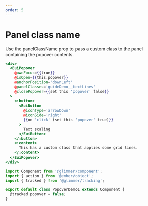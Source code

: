 ```yaml
---
order: 5
---
```


# Panel class name

<EuiText>
    Use the <EuiCode>panelClassName</EuiCode> prop to pass a custom class to the panel containing the popover contents.
  </EuiText>

```hbs template
<div>
  <EuiPopover
    @ownFocus={{true}}
    @isOpen={{this.popover}}
    @anchorPosition='downLeft'
    @panelClasses='guideDemo__textLines'
    @closePopover={{set this 'popover' false}}
  >
    <:button>
      <EuiButton
        @iconType='arrowDown'
        @iconSide='right'
        {{on 'click' (set this 'popover' true)}}
      >
        Text scaling
      </EuiButton>
    </:button>
    <:content>
      This has a custom class that applies some grid lines.
    </:content>
  </EuiPopover>
</div>
```

```javascript component
import Component from '@glimmer/component';
import { action } from '@ember/object';
import { tracked } from '@glimmer/tracking';

export default class PopoverDemo1 extends Component {
  @tracked popover = false;
}
```
